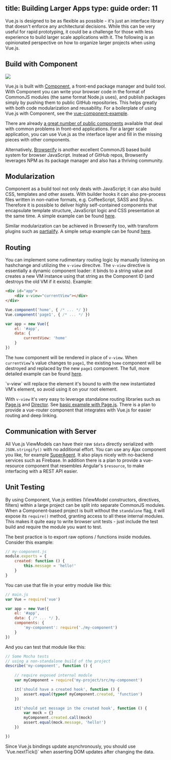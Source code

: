 title: Building Larger Apps
type: guide
order: 11
---

Vue.js is designed to be as flexible as possible - it's just an interface library that doesn't enforce any architectural decisions. While this can be very useful for rapid prototyping, it could be a challenge for those with less experience to build larger scale applications with it. The following is an opinionated perspective on how to organize larger projects when using Vue.js.

## Build with Component

<img src="http://component.io/boot/images/logo.png">

Vue.js is built with [Component](https://github.com/component/component), a front-end package manager and build tool. With Component you can write your browser code in the format of CommonJS modules (the same format Node.js uses), and publish packages simply by pushing them to public GitHub repositories. This helps greatly with both code modularization and reusability. For a boilerplate of using Vue.js with Component, see the [vue-component-example](https://github.com/vuejs/vue-component-example).

There are already [a great number of public components](https://github.com/component/component/wiki/Components) available that deal with common problems in front-end applications. For a larger scale application, you can use Vue.js as the interface layer and fill in the missing pieces with other components.

Alternatively, [Browserify](http://browserify.org/) is another excellent CommonJS based build system for browser JavaScript. Instead of GitHub repos, Browserify leverages NPM as its package manager and also has a thriving community.

## Modularization

Component as a build tool not only deals with JavaScript; it can also build CSS, templates and other assets. With builder hooks it can also pre-process files written in non-native formats, e.g. CoffeeScript, SASS and Stylus. Therefore it is possible to deliver highly self-contained components that encapsulate template structure, JavaScript logic and CSS presentation at the same time. A simple example can be found [here](https://github.com/vuejs/vue-component-example/tree/master/src/components/a).

Similar modularization can be achieved in Browserify too, with transform plugins such as [partialify](https://github.com/bclinkinbeard/partialify). A simple setup example can be found [here](https://github.com/vuejs/vue-browserify-example).

## Routing

You can implement some rudimentary routing logic by manually listening on hashchange and utilizing the `v-view` direcitve. The `v-view` directive is essentially a dynamic component loader: it binds to a string value and creates a new VM instance using that string as the Component ID (and destroys the old VM if it exists). Example:

``` html
<div id="app">
    <div v-view="currentView"></div>
</div>
```

``` js
Vue.component('home', { /* ... */ })
Vue.component('page1', { /* ... */ })

var app = new Vue({
    el: '#app',
    data: {
        currentView: 'home'
    }
})
```

The `home` component will be rendered in place of `v-view`. When `currentView`'s value changes to `page1`, the existing `home` component will be destroyed and replaced by the new `page1` component. The full, more detailed example can be found [here](https://github.com/yyx990803/vue/blob/master/test/functional/fixtures/routing.html).

<p class="tip">`v-view` will replace the element it's bound to with the new instantiated VM's element, so avoid using it on your root element.</p>

With `v-view` it's very easy to leverage standalone routing libraries such as [Page.js](https://github.com/visionmedia/page.js) and [Director](https://github.com/flatiron/director). See [basic example with Page.js](https://github.com/collinglass/page-vue-example). There is a plan to provide a vue-router component that integrates with Vue.js for easier routing and deep linking.

## Communication with Server

All Vue.js ViewModels can have their raw `$data` directly serialized with `JSON.stringify()` with no additional effort. You can use any Ajax component you like, for example [SuperAgent](https://github.com/visionmedia/superagent). It also plays nicely with no-backend services such as Firebase. In addition there is a plan to provide a vue-resource component that resembles Angular's `$resource`, to make interfacing with a REST API easier.

## Unit Testing

By using Component, Vue.js entities (ViewModel constructors, directives, filters) within a large project can be split into separate CommonJS modules. When a Component-based project is built without the `standalone` flag, it will expose its `require()` method, granting access to all these internal modules. This makes it quite easy to write browser unit tests - just include the test build and require the module you want to test.

The best practice is to export raw options / functions inside modules. Consider this example:

``` js
// my-component.js
module.exports = {
    created: function () {
        this.message = 'hello!'
    }
}
```

You can use that file in your entry module like this:

``` js
// main.js
var Vue = require('vue')

var app = new Vue({
    el: '#app',
    data: { /* ... */ },
    components: {
        'my-component': require('./my-component')
    }
})
```

And you can test that module like this:

``` js
// Some Mocha tests
// using a non-standalone build of the project
describe('my-component', function () {
    
    // require exposed internal module
    var myComponent = require('my-project/src/my-component')

    it('should have a created hook', function () {
        assert.equal(typeof myComponent.created, 'function')
    })

    it('should set message in the created hook', function () {
        var mock = {}
        myComponent.created.call(mock)
        assert.equal(mock.message, 'hello!')
    })

})
```

<p class="tip">Since Vue.js bindings update asynchronously, you should use `Vue.nextTick()` when asserting DOM updates after changing the data.</p>